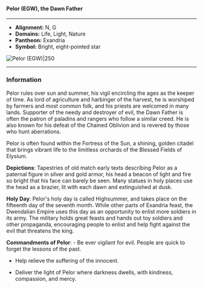 #### Pelor (EGW), the Dawn Father
___

- **Alignment:** N, G
- **Domains:** Life, Light, Nature
- **Pantheon:** Exandria
- **Symbol:** Bright, eight-pointed star

![Pelor (EGW)|250](https://5etools-mirror-1.github.io/img/deities/EGW/Symbol%20of%20Pelor.png)
___

### Information

Pelor rules over sun and summer, his vigil encircling the ages as the keeper of time. As lord of agriculture and harbinger of the harvest, he is worshiped by farmers and most common folk, and his priests are welcomed in many lands. Supporter of the needy and destroyer of evil, the Dawn Father is often the patron of paladins and rangers who follow a similar creed. He is also known for his defeat of the Chained Oblivion and is revered by those who hunt aberrations.

Pelor is often found within the Fortress of the Sun, a shining, golden citadel that brings vibrant life to the limitless orchards of the Blessed Fields of Elysium.

**Depictions**: Tapestries of old match early texts describing Pelor as a paternal figure in silver and gold armor, his head a beacon of light and fire so bright that his face can barely be seen. Many statues in holy places use the head as a brazier, lit with each dawn and extinguished at dusk.

**Holy Day**: Pelor's holy day is called Highsummer, and takes place on the fifteenth day of the seventh month. While other parts of Exandria feast, the Dwendalian Empire uses this day as an opportunity to enlist more soldiers in its army. The military holds great feasts and hands out toy soldiers and other propaganda, encouraging people to enlist and help fight against the evil that threatens the king.

**Commandments of Pelor**: - Be ever vigilant for evil. People are quick to forget the lessons of the past.

- Help relieve the suffering of the innocent.

- Deliver the light of Pelor where darkness dwells, with kindness, compassion, and mercy.